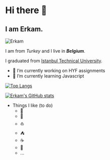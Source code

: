# Hi there 👋

## I am Erkam.

![Erkam](https://avatars.githubusercontent.com/u/46300684?s=400&u=24de4fe75c86324b1d96c1f7318f55387e014eba&v=4)

I am from _Turkey_ and I live in **_Belgium_**.

I graduated from [Istanbul Technical University](http://www.end.itu.edu.tr/en/homepage).

- 🔭 I’m currently working on HYF assignments
- 🌱 I’m currently learning Javascript

[![Top Langs](https://github-readme-stats.vercel.app/api/top-langs/?username=erkamguresen&count_private=true)](https://github.com/erkamguresen/github-readme-stats)

[![Erkam's GitHub stats](https://github-readme-stats.vercel.app/api?username=erkamguresen&count_private=true)](https://github.com/erkamguresen/github-readme-stats)

- Things I like (to do)
  - :speedboat:
  - :rocket:
  - :sailboat:
  - :tent:
  - :coffee:
  - :pizza:
  - ...
